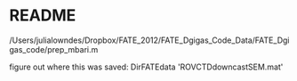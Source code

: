 # README

/Users/julialowndes/Dropbox/FATE_2012/FATE_Dgigas_Code_Data/FATE_Dgigas_code/prep_mbari.m

figure out where this was saved: DirFATEdata 'ROVCTDdowncastSEM.mat'